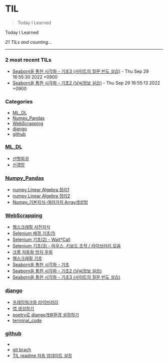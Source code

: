 # TIL
> Today I Learned

Today I Learned


_21 TILs and counting..._

---

### 2 most recent TILs

- [Seaborn을 통한 시각화 - 기초3 (사이트의 질문 빈도 실습)](WebScrapping/seaborn3.md) - Thu Sep 29 16:55:30 2022 +0900
- [Seaborn을 통한 시각화 - 기초2 (날씨정보 실습)](WebScrapping/seaborn2.md) - Thu Sep 29 16:55:13 2022 +0900

### Categories

- [ML_DL](#ML_DL)
- [Numpy_Pandas](#Numpy_Pandas)
- [WebScrapping](#WebScrapping)
- [django](#django)
- [github](#github)

### [ML_DL](#ML_DL)
- [선형회귀](ML_DL/Linear_regression.md)
- [신경망](ML_DL/nn.md)

### [Numpy_Pandas](#Numpy_Pandas)
- [numpy Linear Algebra 정리1](Numpy_Pandas/np_linalg1.md)
- [numpy Linear Algebra 정리2](Numpy_Pandas/np_linalg2.md)
- [Numpy_기본지식-여러가지 Array생성법](Numpy_Pandas/numpy_basic.md)

### [WebScrapping](#WebScrapping)
- [웹스크래핑 사전지식](WebScrapping/Background_Knowlege.md)
- [Selenium 배경,기초(1)](WebScrapping/Selenium1.md)
- [Selenium 기초(2) - Wait*Call](WebScrapping/Selenium2.md)
- [Selenium 기초(3) - 마우스, 키보드 조작 / 라이브러리 모음](WebScrapping/Selenium3.md)
- [크롬 자동화 방지 우회](WebScrapping/chrome_1.md)
- [웹스크래핑 기초](WebScrapping/scrapping_basic.md)
- [Seaborn을 통한 시각화 - 기초](WebScrapping/seaborn.md)
- [Seaborn을 통한 시각화 - 기초2 (날씨정보 실습)](WebScrapping/seaborn2.md)
- [Seaborn을 통한 시각화 - 기초3 (사이트의 질문 빈도 실습)](WebScrapping/seaborn3.md)

### [django](#django)
- [프레임워크와 라이브러리](django/django_framework_library요약.md)
- [앱 생성하기](django/make_app.md)
- [poetry로 django개발환경 설정하기](django/poetry_setting_venv.md)
- [terminal_code](django/terminal_code.md)

### [github](#github)
- [](github/git_basic.md)
- [git brach](github/git_branch.md)
- [TIL readme 자동 업데이트 설정](github/github_TIL_Readme_Auto업데이트.md)

[1]: https://simonwillison.net/2020/Apr/20/self-rewriting-readme/
[2]: https://github.com/jbranchaud/til

